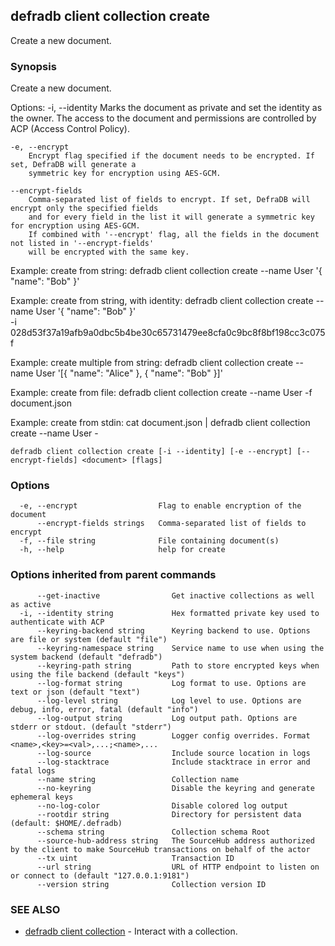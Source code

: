 ## defradb client collection create

Create a new document.

### Synopsis

Create a new document.
		
Options:
	-i, --identity 
		Marks the document as private and set the identity as the owner. The access to the document
		and permissions are controlled by ACP (Access Control Policy).

	-e, --encrypt
		Encrypt flag specified if the document needs to be encrypted. If set, DefraDB will generate a
		symmetric key for encryption using AES-GCM.
	
	--encrypt-fields
		Comma-separated list of fields to encrypt. If set, DefraDB will encrypt only the specified fields
		and for every field in the list it will generate a symmetric key for encryption using AES-GCM.
		If combined with '--encrypt' flag, all the fields in the document not listed in '--encrypt-fields' 
		will be encrypted with the same key.

Example: create from string:
  defradb client collection create --name User '{ "name": "Bob" }'

Example: create from string, with identity:
  defradb client collection create --name User '{ "name": "Bob" }' \
  	-i 028d53f37a19afb9a0dbc5b4be30c65731479ee8cfa0c9bc8f8bf198cc3c075f

Example: create multiple from string:
  defradb client collection create --name User '[{ "name": "Alice" }, { "name": "Bob" }]'

Example: create from file:
  defradb client collection create --name User -f document.json

Example: create from stdin:
  cat document.json | defradb client collection create --name User -
		

```
defradb client collection create [-i --identity] [-e --encrypt] [--encrypt-fields] <document> [flags]
```

### Options

```
  -e, --encrypt                  Flag to enable encryption of the document
      --encrypt-fields strings   Comma-separated list of fields to encrypt
  -f, --file string              File containing document(s)
  -h, --help                     help for create
```

### Options inherited from parent commands

```
      --get-inactive                Get inactive collections as well as active
  -i, --identity string             Hex formatted private key used to authenticate with ACP
      --keyring-backend string      Keyring backend to use. Options are file or system (default "file")
      --keyring-namespace string    Service name to use when using the system backend (default "defradb")
      --keyring-path string         Path to store encrypted keys when using the file backend (default "keys")
      --log-format string           Log format to use. Options are text or json (default "text")
      --log-level string            Log level to use. Options are debug, info, error, fatal (default "info")
      --log-output string           Log output path. Options are stderr or stdout. (default "stderr")
      --log-overrides string        Logger config overrides. Format <name>,<key>=<val>,...;<name>,...
      --log-source                  Include source location in logs
      --log-stacktrace              Include stacktrace in error and fatal logs
      --name string                 Collection name
      --no-keyring                  Disable the keyring and generate ephemeral keys
      --no-log-color                Disable colored log output
      --rootdir string              Directory for persistent data (default: $HOME/.defradb)
      --schema string               Collection schema Root
      --source-hub-address string   The SourceHub address authorized by the client to make SourceHub transactions on behalf of the actor
      --tx uint                     Transaction ID
      --url string                  URL of HTTP endpoint to listen on or connect to (default "127.0.0.1:9181")
      --version string              Collection version ID
```

### SEE ALSO

* [defradb client collection](defradb_client_collection.md)	 - Interact with a collection.

